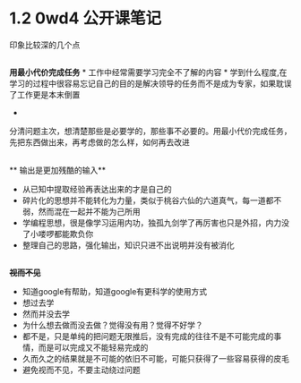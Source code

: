 # 1.2 0wd4 公开课笔记


印象比较深的几个点


## 

**用最小代价完成任务**
   * 
工作中经常需要学习完全不了解的内容
    * 
学到什么程度,在学习的过程中很容易忘记自己的目的是解决领导的任务而不是成为专家，如果耽误了工作更是本末倒置
 
  * 
分清问题主次，想清楚那些是必要学的，那些事不必要的。用最小代价完成任务，先把东西做出来，再考虑做的怎么样，如何再去改进
 


## 

** 输出是更加残酷的输入**





* 从已知中提取经验再表达出来的才是自己的
 * 碎片化的思想并不能转化为力量，类似于桃谷六仙的六道真气，每一道都不弱，然而混在一起并不能为己所用
 * 学编程思想，很是像学习运用内功，独孤九剑学了再厉害也只是外招，内力没了小喽啰都能欺负你
* 整理自己的思路，强化输出，知识只进不出说明并没有被消化

## 
**~~视而不见~~**

* 知道google有帮助，知道google有更科学的使用方式
 * 想过去学
 * 然而并没去学
* 为什么想去做而没去做？觉得没有用？觉得不好学？
 * 都不是，只是单纯的把问题无限推后，没有完成的往往不是不可能完成的事情，而是可以完成又不能轻易完成的
 * 久而久之的结果就是不可能的依旧不可能，可能只获得了一些容易获得的皮毛
* 避免视而不见，不要主动绕过问题

 








